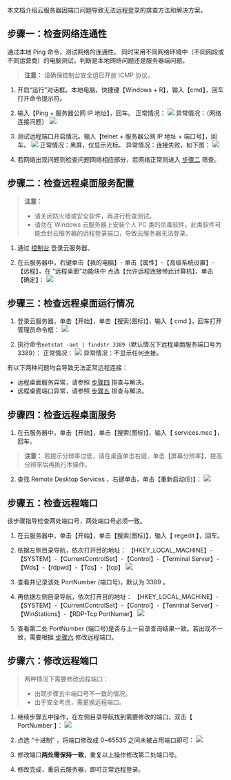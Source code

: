 
本文档介绍云服务器因端口问题导致无法远程登录的排查方法和解决方案。

## 步骤一：检查网络连通性

通过本地 Ping 命令，测试网络的连通性。
同时采用不同网络环境中（不同网段或不同运营商）的电脑测试，判断是本地网络问题还是服务器端问题。

> **注意：**
> 请确保控制台安全组已开放 ICMP 协议。

 1. 开启“运行”对话框。本地电脑，快捷键【Windows + R】，输入【cmd】，回车打开命令提示符。
 
 2. 输入【Ping + 服务器公网 IP 地址】，回车。
 正常情况：
![](//mc.qcloudimg.com/static/img/386a896c16047cc496a98f07c71bf90e/image.png)
 异常情况：（网络连接问题）
![](//mc.qcloudimg.com/static/img/05490d2e2e2dfc851c84f1875cd3bf1b/image.png)

 3. 测试远程端口开启情况。输入【telnet + 服务器公网 IP 地址 + 端口号】，回车。
![](//mc.qcloudimg.com/static/img/e18be3704977545d5c952d3a583f2ccc/image.png)
 正常情况：黑屏，仅显示光标。
 异常情况：连接失败，如下图：
![](//mc.qcloudimg.com/static/img/4b3d0e492b8c005fb1a43bc0cbd1496c/image.png)

 4. 若网络出现问题则检查问题网络相应部分，若网络正常则进入 [步骤二](#F2) 筛查。


<span id = "F2"></span>
## 步骤二：检查远程桌面服务配置

>**注意：**
> - 请关闭防火墙或安全软件，再进行检查测试。
> - 请勿在 Windows 云服务器上安装个人 PC 类的杀毒软件，此类软件可能会封云服务器的远程登录端口，导致云服务器无法登录。

 1. 通过 [控制台](https://console.qcloud.com/cvm) 登录云服务器。

 2. 在云服务器中，右键单击【我的电脑】- 单击【属性】-【高级系统设置】-【远程】，在 “远程桌面”功能块中 点选【允许远程连接带此计算机】，单击【确定】：
![](//mc.qcloudimg.com/static/img/9d9e587e02ee10fbdffe861efd9bf3fd/image.png)

## 步骤三：检查远程桌面运行情况

 1. 登录云服务器，单击【开始】，单击【搜索(图标)】，输入【 cmd 】，回车打开管理员命令框：
![](//mc.qcloudimg.com/static/img/a4d38adde06ab471abf845e906c9bb06/image.png)

 2. 执行命令``` netstat -ant | findstr 3389 ```（默认情况下远程桌面服务端口号为3389）：
正常情况：
![](//mc.qcloudimg.com/static/img/45484df01fb678058a23c2f2e122eee1/image.png)
异常情况：不显示任何连接。

有以下两种问题均会导致无法正常远程连接：
 -  远程桌面服务异常，请参照 [步骤四](#F4) 排查与解决。
 -  远程桌面端口异常，请参照 [步骤五](#F5) 排查与解决。

<span id = "F4"></span>
## 步骤四：检查远程桌面服务

 1. 在云服务器中，单击【开始】，单击【搜索(图标)】，输入【 services.msc 】，回车。
 > **注意：**
 > 若提示分辨率过低，请在桌面单击右键，单击【屏幕分辨率】，提高分辨率后再执行本操作。

 2. 查找 Remote Desktop Services ，右键单击，单击【重新启动(E)】：
![](//mc.qcloudimg.com/static/img/23672ec8d64a89b7c18b75406f5917cf/image.png)

<span id = "F5"></span>
## 步骤五：检查远程端口

该步骤指导检查两处端口号，两处端口号必须一致。

 1. 在云服务器中，单击【开始】，单击【搜索(图标)】，输入【 regedit 】，回车。

 2. 依据左侧目录导航，依次打开目的地址：
【HKEY_LOCAL_MACHINE】-【SYSTEM】-【CurrentControlSet】-【Control】-【Terminal Server】-【Wds】-【rdpwd】-【Tds】-【tcp】
![](//mc.qcloudimg.com/static/img/42f004d2dbf645309c71787aa54a1827/image.png)

 3. 查看并记录该处 PortNumber (端口号)，默认为 3389 。
 
 4. 再依据左侧目录导航，依次打开目的地址：
【HKEY_LOCAL_MACHINE】-【SYSTEM】-【CurrentControlSet】-【Control】-【Tenninal Server】-【WinStations】-【RDP-Tcp PortNumer】
![](//mc.qcloudimg.com/static/img/093fd885351c8a494f110020d4b556a8/image.png)

 5. 查看第二处 PortNumber (端口号)是否与上一目录查询结果一致。若出现不一致，需要根据 [步骤六](#F6) 修改远程端口。


<span id = "F6"></span>
## 步骤六：修改远程端口

>两种情况下需要修改远程端口：
>- 出现步骤五中端口号不一致的情况。
>- 出于安全考虑，需更换远程端口。


 1. 继续步骤五中操作，在左侧目录导航找到需要修改的端口，双击【 PortNumber 】：
![](//mc.qcloudimg.com/static/img/441fd60bbe057f0de4c1382ecfbe6d04/image.png)

 2. 点选 “十进制” ，将端口修改成 0~65535 之间未被占用端口即可：
![](//mc.qcloudimg.com/static/img/9902bc90e999f8d86f6733157258ba40/image.png)

 3. 修改端口**两处需保持一致**，重复以上操作修改第二处端口号。

 4. 修改完成，重启云服务器，即可正常远程登录。
 
